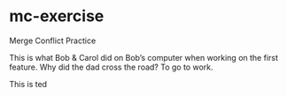 # mc-exercise

Merge Conflict Practice

This is what Bob & Carol did on Bob’s computer when working on the first feature.
Why did the dad cross the road? To go to work.

This is ted